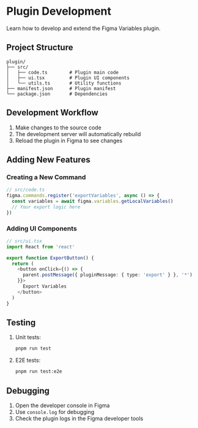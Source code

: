 # Plugin Development

Learn how to develop and extend the Figma Variables plugin.

## Project Structure

```
plugin/
├── src/
│   ├── code.ts        # Plugin main code
│   ├── ui.tsx         # Plugin UI components
│   └── utils.ts       # Utility functions
├── manifest.json      # Plugin manifest
└── package.json       # Dependencies
```

## Development Workflow

1. Make changes to the source code
2. The development server will automatically rebuild
3. Reload the plugin in Figma to see changes

## Adding New Features

### Creating a New Command

```typescript
// src/code.ts
figma.commands.register('exportVariables', async () => {
  const variables = await figma.variables.getLocalVariables()
  // Your export logic here
})
```

### Adding UI Components

```typescript
// src/ui.tsx
import React from 'react'

export function ExportButton() {
  return (
    <button onClick={() => {
      parent.postMessage({ pluginMessage: { type: 'export' } }, '*')
    }}>
      Export Variables
    </button>
  )
}
```

## Testing

1. Unit tests:

   ```bash
   pnpm run test
   ```

2. E2E tests:

   ```bash
   pnpm run test:e2e
   ```

## Debugging

1. Open the developer console in Figma
2. Use `console.log` for debugging
3. Check the plugin logs in the Figma developer tools
